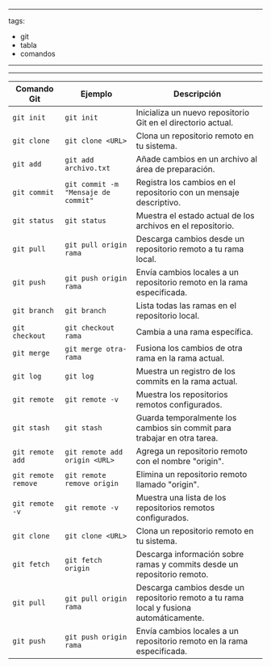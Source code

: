 
---
tags:
  - git
  - tabla
  - comandos
---

---


|Comando Git|Ejemplo|Descripción|
|---|---|---|
|`git init`|`git init`|Inicializa un nuevo repositorio Git en el directorio actual.|
|`git clone`|`git clone <URL>`|Clona un repositorio remoto en tu sistema.|
|`git add`|`git add archivo.txt`|Añade cambios en un archivo al área de preparación.|
|`git commit`|`git commit -m "Mensaje de commit"`|Registra los cambios en el repositorio con un mensaje descriptivo.|
|`git status`|`git status`|Muestra el estado actual de los archivos en el repositorio.|
|`git pull`|`git pull origin rama`|Descarga cambios desde un repositorio remoto a tu rama local.|
|`git push`|`git push origin rama`|Envía cambios locales a un repositorio remoto en la rama especificada.|
|`git branch`|`git branch`|Lista todas las ramas en el repositorio local.|
|`git checkout`|`git checkout rama`|Cambia a una rama específica.|
|`git merge`|`git merge otra-rama`|Fusiona los cambios de otra rama en la rama actual.|
|`git log`|`git log`|Muestra un registro de los commits en la rama actual.|
|`git remote`|`git remote -v`|Muestra los repositorios remotos configurados.|
|`git stash`|`git stash`|Guarda temporalmente los cambios sin commit para trabajar en otra tarea.|
|`git remote add`|`git remote add origin <URL>`|Agrega un repositorio remoto con el nombre "origin".|
|`git remote remove`|`git remote remove origin`|Elimina un repositorio remoto llamado "origin".|
|`git remote -v`|`git remote -v`|Muestra una lista de los repositorios remotos configurados.|
|`git clone`|`git clone <URL>`|Clona un repositorio remoto en tu sistema.|
|`git fetch`|`git fetch origin`|Descarga información sobre ramas y commits desde un repositorio remoto.|
|`git pull`|`git pull origin rama`|Descarga cambios desde un repositorio remoto a tu rama local y fusiona automáticamente.|
|`git push`|`git push origin rama`|Envía cambios locales a un repositorio remoto en la rama especificada.|

